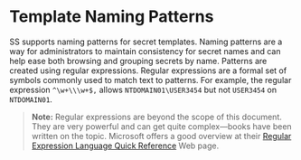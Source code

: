 [title]: # (Template Naming Patterns)
[tags]: # (Template)
[priority]: # (40)

# Template Naming Patterns

SS supports naming patterns for secret templates. Naming patterns are a way for administrators to maintain consistency for secret names and can help ease both browsing and grouping secrets by name. Patterns are created using regular expressions. Regular expressions are a formal set of symbols commonly used to match text to patterns. For example, the regular expression `^\w+\\\w+$,` allows `NTDOMAIN01\USER3454` but not `USER3454` on `NTDOMAIN01`.

> **Note:** Regular expressions are beyond the scope of this document. They are very powerful and can get quite complex—books have been written on the topic. Microsoft offers a good overview at their [Regular Expression Language Quick Reference](https://docs.microsoft.com/en-us/dotnet/standard/base-types/regular-expression-language-quick-reference) Web page.
